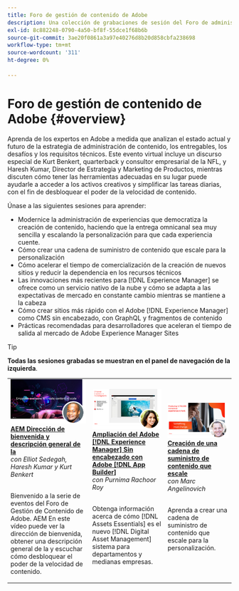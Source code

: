 ```yaml
---
title: Foro de gestión de contenido de Adobe
description: Una colección de grabaciones de sesión del Foro de administración de contenido de Adobe
exl-id: 8c882248-0790-4a50-bf8f-55dce1f68b6b
source-git-commit: 3ae20f0861a3a97e40276d8b20d858cbfa238698
workflow-type: tm+mt
source-wordcount: '311'
ht-degree: 0%

---
```


# Foro de gestión de contenido de Adobe {#overview}

Aprenda de los expertos en Adobe a medida que analizan el estado actual y futuro de la estrategia de administración de contenido, los entregables, los desafíos y los requisitos técnicos. Este evento virtual incluye un discurso especial de Kurt Benkert, quarterback y consultor empresarial de la NFL, y Haresh Kumar, Director de Estrategia y Marketing de Productos, mientras discuten cómo tener las herramientas adecuadas en su lugar puede ayudarle a acceder a los activos creativos y simplificar las tareas diarias, con el fin de desbloquear el poder de la velocidad de contenido.

Únase a las siguientes sesiones para aprender:

* Modernice la administración de experiencias que democratiza la creación de contenido, haciendo que la entrega omnicanal sea muy sencilla y escalando la personalización para que cada experiencia cuente.
* Cómo crear una cadena de suministro de contenido que escale para la personalización
* Cómo acelerar el tiempo de comercialización de la creación de nuevos sitios y reducir la dependencia en los recursos técnicos
* Las innovaciones más recientes para [!DNL Experience Manager] se ofrece como un servicio nativo de la nube y cómo se adapta a las expectativas de mercado en constante cambio mientras se mantiene a la cabeza
* Cómo crear sitios más rápido con el Adobe [!DNL Experience Manager] como CMS sin encabezado, con GraphQL y fragmentos de contenido
* Prácticas recomendadas para desarrolladores que aceleran el tiempo de salida al mercado de Adobe Experience Manager Sites

>[!TIP]
>
>**Todas las sesiones grabadas se muestran en el panel de navegación de la izquierda**.

<table>
  <tr>
   <td>
      <a href="2022/welcome.md">
      <img alt="AEM Dirección de bienvenida y descripción general de la" src="assets/welcome.png" >
      </a>
      <div>
         <a href="2022/welcome.md"><strong>AEM Dirección de bienvenida y descripción general de la</strong></a>         
         <br/><em>con Elliot Sedegah, Haresh Kumar y Kurt Benkert</em>
      </div>
      <p>
        <br/>
         Bienvenido a la serie de eventos del Foro de Gestión de Contenido de Adobe. AEM En este vídeo puede ver la dirección de bienvenida, obtener una descripción general de la y escuchar cómo desbloquear el poder de la velocidad de contenido.
      </p>
   </td>
   <td>
      <a href="2022/assets-for-all.md">
      <img alt="Recursos para todos" src="assets/assets-for-all.png" >
      </a>
      <div>
         <a href="2022/assets-for-all.md"><strong>Ampliación del Adobe [!DNL Experience Manager] Sin encabezado con Adobe [!DNL App Builder]</strong></a>         
         <br/><em>con Purnima Rachoor Roy</em>
      </div>
      <p>
        <br/>
          Obtenga información acerca de cómo [!DNL Assets Essentials] es el nuevo [!DNL Digital Asset Management] sistema para departamentos y medianas empresas.
      </p>
   </td>
   <td>
      <a href="2022/supply-chain.md">
      <img alt="Creación de una cadena de suministro de contenido que escale" src="assets/supply-chain.png" />
      </a>
      <div>
         <a href="2022/supply-chain.md"><strong>Creación de una cadena de suministro de contenido que escale</strong></a>         
         <br/><em>con Marc Angelinovich</em>
      </div>
      <p>
        <br/>
         Aprenda a crear una cadena de suministro de contenido que escale para la personalización.
      </p>
   </td>
  </tr>
</table>
